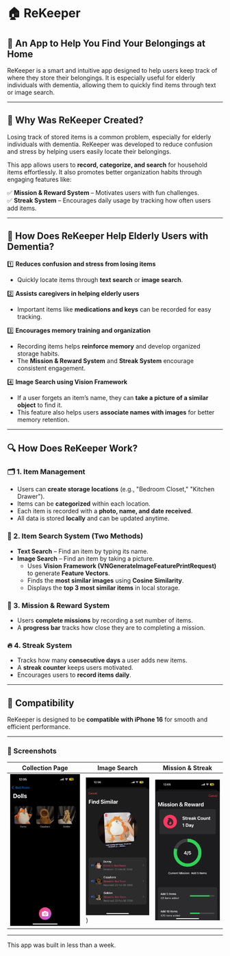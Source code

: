 # 🏠 ReKeeper

## 📌 An App to Help You Find Your Belongings at Home  

ReKeeper is a smart and intuitive app designed to help users keep track of where they store their belongings. It is especially useful for elderly individuals with dementia, allowing them to quickly find items through text or image search.  

---

## 🤔 Why Was ReKeeper Created?  

Losing track of stored items is a common problem, especially for elderly individuals with dementia. ReKeeper was developed to reduce confusion and stress by helping users easily locate their belongings.  

This app allows users to **record, categorize, and search** for household items effortlessly. It also promotes better organization habits through engaging features like:  

✅ **Mission & Reward System** – Motivates users with fun challenges.  
✅ **Streak System** – Encourages daily usage by tracking how often users add items.  

---

## 🧠 How Does ReKeeper Help Elderly Users with Dementia?  

1️⃣ **Reduces confusion and stress from losing items**  
   - Quickly locate items through **text search** or **image search**.  

2️⃣ **Assists caregivers in helping elderly users**  
   - Important items like **medications and keys** can be recorded for easy tracking.  

3️⃣ **Encourages memory training and organization**  
   - Recording items helps **reinforce memory** and develop organized storage habits.  
   - The **Mission & Reward System** and **Streak System** encourage consistent engagement.  

4️⃣ **Image Search using Vision Framework**  
   - If a user forgets an item’s name, they can **take a picture of a similar object** to find it.  
   - This feature also helps users **associate names with images** for better memory retention.  

---

## 🔍 How Does ReKeeper Work?  

### 🗂 1. Item Management  
- Users can **create storage locations** (e.g., "Bedroom Closet," "Kitchen Drawer").  
- Items can be **categorized** within each location.  
- Each item is recorded with a **photo, name, and date received**.  
- All data is stored **locally** and can be updated anytime.  

### 🔎 2. Item Search System (Two Methods)  
- **Text Search** – Find an item by typing its name.  
- **Image Search** – Find an item by taking a picture.  
  - Uses **Vision Framework (VNGenerateImageFeaturePrintRequest)** to generate **Feature Vectors**.  
  - Finds the **most similar images** using **Cosine Similarity**.  
  - Displays the **top 3 most similar items** in local storage.  

### 🎯 3. Mission & Reward System  
- Users **complete missions** by recording a set number of items.  
- A **progress bar** tracks how close they are to completing a mission.  

### 🔥 4. Streak System  
- Tracks how many **consecutive days** a user adds new items.  
- A **streak counter** keeps users motivated.  
- Encourages users to **record items daily**.  

---

## 📱 Compatibility  
ReKeeper is designed to be **compatible with iPhone 16** for smooth and efficient performance.  

---

### 📸 Screenshots  
| Collection Page | Image Search | Mission & Streak |  
|-------------|------------|--------------|  
| ![Collection](img/IMG_0342.PNG) | ![ImageSearch](img/IMG_0343.PNG)) | ![Mission&Streak](img/IMG_0345.PNG) |  

---

This app was built in less than a week.
